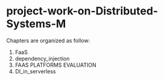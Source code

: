 # project-work-on-Distributed-Systems-M
Chapters are organized as follow:
1) FaaS
2) dependency_injection
3) FAAS PLATFORMS EVALUATION
4) DI_in_serverless
